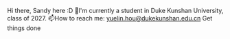 Hi there, Sandy here :D
🌱I'm currently a student in Duke Kunshan University, class of 2027.
📫How to reach me: yuelin.hou@dukekunshan.edu.cn
Get things done

<!--
**Sandyuelin/Sandyuelin** is a ✨ _special_ ✨ repository because its `README.md` (this file) appears on your GitHub profile.

Here are some ideas to get you started:

- 🔭 I’m currently working on ...
- 🌱 I’m currently learning ...
- 👯 I’m looking to collaborate on ...
- 🤔 I’m looking for help with ...
- 💬 Ask me about ...
- 📫 How to reach me: ...
- 😄 Pronouns: ...
- ⚡ Fun fact: ...
-->
